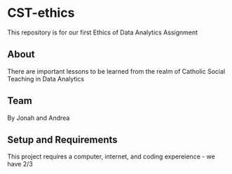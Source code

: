 # CST-ethics

This repository is for our first Ethics of Data Analytics Assignment

## About
There are important lessons to be learned from the realm of Catholic Social Teaching in Data Analytics

## Team
By Jonah and Andrea

## Setup and Requirements
This project requires a computer, internet, and coding expereience - we have 2/3

